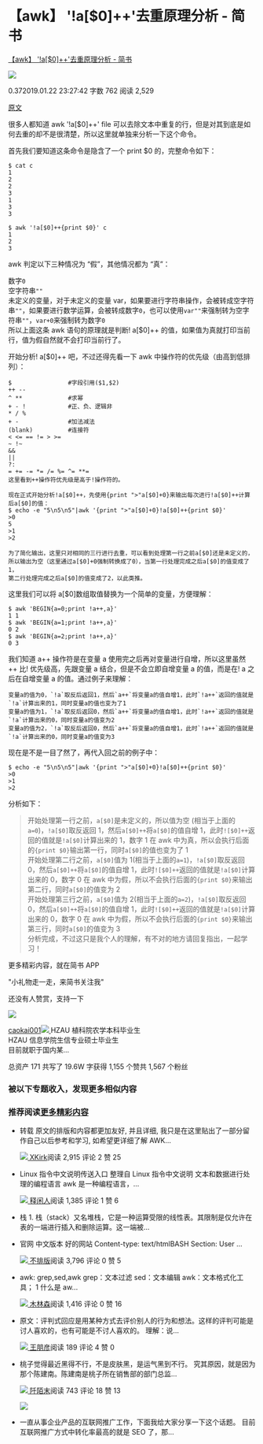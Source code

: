# 【awk】 '!a[$0]++'去重原理分析 - 简书
[【awk】 '!a\[$0\]++'去重原理分析 - 简书](https://www.jianshu.com/p/84074efd7199) 

 [![](https://upload.jianshu.io/users/upload_avatars/9589088/76687522-83e4-421a-9db4-13e98203bbf8?imageMogr2/auto-orient/strip|imageView2/1/w/96/h/96/format/webp)
](https://www.jianshu.com/u/d0675dcb6154)

0.372019.01.22 23:27:42 字数 762 阅读 2,529

[原文](https://links.jianshu.com/go?to=https%3A%2F%2Fsapser.github.io%2Fshell%2F2014%2F08%2F07%2Fawk-remove-duplicate-analyze)

很多人都知道 awk '!a\[$0]++' file 可以去除文本中重复的行，但是对其到底是如何去重的却不是很清楚，所以这里就单独来分析一下这个命令。

首先我们要知道这条命令是隐含了一个 print $0 的，完整命令如下：

    $ cat c
    1
    2
    2
    3
    1
    3
    3

    $ awk '!a[$0]++{print $0}' c
    1
    2
    3 

awk 判定以下三种情况为 “假”，其他情况都为 “真”：

数字`0`  
空字符串`""`  
未定义的变量，对于未定义的变量 var，如果要进行字符串操作，会被转成空字符串`""`，如果要进行数学运算，会被转成数字`0`，也可以使用`var""`来强制转为空字符串`""`，`var+0`来强制转为数字`0`  
所以上面这条 awk 语句的原理就是判断! a\[$0]++ 的值，如果值为真就打印当前行，值为假自然就不会打印当前行了。

开始分析! a\[$0]++ 吧，不过还得先看一下 awk 中操作符的优先级（由高到低排列）：

    $                #字段引用($1,$2)
    ++ --
    ^ **             #求幂
    + - !            #正、负、逻辑非       
    * / %
    + -              #加法减法
    (blank)          #连接符
    < <= == != > >=
    ~ !~ 
    &&
    ||
    ?:   
    = += -= *= /= %= ^= **=    
    这里看到++操作符优先级是高于!操作符的。 

    现在正式开始分析!a[$0]++，先使用{print ">"a[$0]+0}来输出每次进行!a[$0]++计算后a[$0]的值：
    $ echo -e "5\n5\n5"|awk '{print ">"a[$0]+0}!a[$0]++{print $0}'
    >0
    5
    >1
    >2 

    为了简化输出，这里只对相同的三行进行去重，可以看到处理第一行之前a[$0]还是未定义的，
    所以输出为空（这里通过a[$0]+0强制转换成了0），当第一行处理完成之后a[$0]的值变成了1，
    第二行处理完成之后a[$0]的值变成了2，以此类推。 

这里我们可以将 a\[$0]数组取值替换为一个简单的变量，方便理解：

    $ awk 'BEGIN{a=0;print !a++,a}'
    1 1
    $ awk 'BEGIN{a=1;print !a++,a}'
    0 2
    $ awk 'BEGIN{a=2;print !a++,a}'
    0 3 

我们知道 a++ 操作符是在变量 a 使用完之后再对变量进行自增，所以这里虽然 ++ 比! 优先级高，先跟变量 a 结合，但是不会立即自增变量 a 的值，而是在! a 之后在自增变量 a 的值。通过例子来理解：

    变量a的值为0，`!a`取反后返回1，然后`a++`将变量a的值自增1，此时`!a++`返回的值就是`!a`计算出来的1，同时变量a的值也变为了1
    变量a的值为1，`!a`取反后返回0，然后`a++`将变量a的值自增1，此时`!a++`返回的值就是`!a`计算出来的0，同时变量a的值变为2
    变量a的值为2，`!a`取反后返回0，然后`a++`将变量a的值自增1，此时`!a++`返回的值就是`!a`计算出来的0，同时变量a的值变为3 

现在是不是一目了然了，再代入回之前的例子中：

    $ echo -e "5\n5\n5"|awk '{print ">"a[$0]+0}!a[$0]++{print $0}'
    >0
    >1
    >2 

分析如下：

> 开始处理第一行之前，`a[$0]`是未定义的，所以值为空 (相当于上面的`a=0`)，`!a[$0]`取反返回 1，然后`a[$0]++`将`a[$0]`的值自增 1，此时`![$0]++`返回的值就是`!a[$0]`计算出来的 1，数字 1 在 awk 中为真，所以会执行后面的`{print $0}`输出第一行，同时`a[$0]`的值也变为了 1  
> 开始处理第二行之前，`a[$0]`值为 1(相当于上面的`a=1`)，`!a[$0]`取反返回 0，然后`a[$0]++`将`a[$0]`的值自增 1，此时`![$0]++`返回的值就是`!a[$0]`计算出来的 0，数字 0 在 awk 中为假，所以不会执行后面的`{print $0}`来输出第二行，同时`a[$0]`的值变为 2  
> 开始处理第三行之前，`a[$0]`值为 2(相当于上面的`a=2`)，`!a[$0]`取反返回 0，然后`a[$0]++`将`a[$0]`的值自增 1，此时`![$0]++`返回的值就是`!a[$0]`计算出来的 0，数字 0 在 awk 中为假，所以不会执行后面的`{print $0}`来输出第三行，同时`a[$0]`的值变为 3  
> 分析完成，不过这只是我个人的理解，有不对的地方请回复指出，一起学习！

更多精彩内容，就在简书 APP

"小礼物走一走，来简书关注我"

还没有人赞赏，支持一下

[![](https://upload.jianshu.io/users/upload_avatars/9589088/76687522-83e4-421a-9db4-13e98203bbf8?imageMogr2/auto-orient/strip|imageView2/1/w/100/h/100/format/webp)
](https://www.jianshu.com/u/d0675dcb6154)

[caokai001](https://www.jianshu.com/u/d0675dcb6154 "caokai001")[![](https://upload.jianshu.io/user_badge/19c2bea4-c7f7-467f-a032-4fed9acbc55d)
](https://www.jianshu.com/mobile/creator)HZAU 植科院农学本科毕业生<br>HZAU 信息学院生信专业硕士毕业生<br>目前就职于国内某...

总资产 171 共写了 19.6W 字获得 1,155 个赞共 1,567 个粉丝

### 被以下专题收入，发现更多相似内容

### 推荐阅读[更多精彩内容](https://www.jianshu.com/)

-   转载 原文的排版和内容都更加友好, 并且详细, 我只是在这里贴出了一部分留作自己以后参考和学习, 如希望更详细了解 AWK...

    [![](https://cdn2.jianshu.io/assets/default_avatar/5-33d2da32c552b8be9a0548c7a4576607.jpg)
    XKirk](https://www.jianshu.com/u/6edda70f80ee)阅读 2,915 评论 2 赞 25
-   Linux 指令中文说明传送入口 整理自 Linux 指令中文说明 文本和数据进行处理的编程语言 awk 是一种编程语言，...

    [![](https://upload.jianshu.io/users/upload_avatars/11628999/58bb51d8-c535-48cb-92f5-1adb617eb01f.jpg?imageMogr2/auto-orient/strip|imageView2/1/w/48/h/48/format/webp)
    释闲人](https://www.jianshu.com/u/140374c05fa2)阅读 1,385 评论 1 赞 6


-   栈 1. 栈（stack）又名堆栈，它是一种运算受限的线性表。其限制是仅允许在表的一端进行插入和删除运算。这一端被...
-   官网 中文版本 好的网站 Content-type: text/htmlBASH Section: User ...

    [![](https://cdn2.jianshu.io/assets/default_avatar/4-3397163ecdb3855a0a4139c34a695885.jpg)
    不排版](https://www.jianshu.com/u/97702e424c5d)阅读 3,796 评论 0 赞 5
-   awk: grep,sed,awk grep：文本过滤 sed：文本编辑 awk：文本格式化工具； 1 什么是 aw...

    [![](https://cdn2.jianshu.io/assets/default_avatar/12-aeeea4bedf10f2a12c0d50d626951489.jpg)
    木林森](https://www.jianshu.com/u/483abec9f381)阅读 1,416 评论 0 赞 16
-   原文：评判式回应是用某种方式去评价别人的行为和想法。这样的评判可能是讨人喜欢的，也有可能是不讨人喜欢的。 理解：说...

    [![](https://cdn2.jianshu.io/assets/default_avatar/3-9a2bcc21a5d89e21dafc73b39dc5f582.jpg)
    王朋彦](https://www.jianshu.com/u/b866eeaa5b85)阅读 189 评论 4 赞 0


-   桃子觉得最近黑得不行，不是皮肤黑，是运气黑到不行。 究其原因，就是因为那个陈建南。陈建南是桃子所在销售部的部门总监...

    [![](https://cdn2.jianshu.io/assets/default_avatar/1-04bbeead395d74921af6a4e8214b4f61.jpg)
    阡陌末](https://www.jianshu.com/u/c2d7324f9c3d)阅读 743 评论 18 赞 13

    [![](https://upload-images.jianshu.io/upload_images/3240574-cf10f7f1db51c3d0.jpg?imageMogr2/auto-orient/strip|imageView2/1/w/300/h/240/format/webp)
    ](https://www.jianshu.com/p/2bff2022fcd5)
-   一直从事企业产品的互联网推广工作，下面我给大家分享一下这个话题。 目前互联网推广方式中转化率最高的就是 SEO 了，那...
